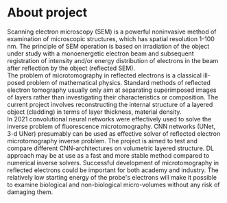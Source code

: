 # About project
Scanning electron microscopy (SEM) is a powerful noninvasive method of examination of microscopic structures, which has spatial resolution 1-100 nm. The principle of SEM operation is based on irradiation of the object under study with a monoenergetic electron beam and subsequent registration of intensity and/or energy distribution of electrons in the beam after reflection by the object (reflected SEM).   
The problem of microtomography in reflected electrons is a classical ill-posed problem of mathematical physics. Standard methods of reflected electron tomography usually only aim at separating superimposed images of layers rather than investigating their characteristics or composition. The current project involves reconstructing the internal structure of a layered object (cladding) in terms of layer thickness, material density.   
In 2021 convolutional neural networks were effectively used to solve the inverse problem of fluorescence microtomography. CNN networks (UNet, 3-d UNer) presumably can be used as effective solver of reflected electron microtomography inverse problem. The project is aimed to test and compare different CNN-architectures on volumetric layered structure. DL approach may be at use as a fast and more stable method compared to numerical inverse solvers.
Successful development of microtomography in reflected electrons could be important for both academy and industry. The relatively low starting energy of the probe's electrons will make it possible to examine biological and non-biological micro-volumes without any risk of damaging them.
